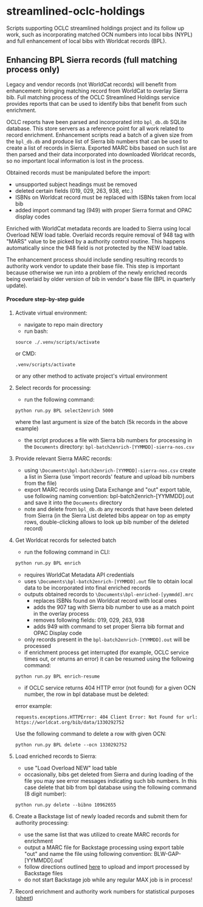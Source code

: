 # streamlined-oclc-holdings
Scripts supporting OCLC streamlined holdings project and its follow up work, such as incorporating matched OCN numbers into local bibs (NYPL) and full enhancement of local bibs with Worldcat records (BPL).

## Enhancing BPL Sierra records (full matching process only)
Legacy and vendor records (not WorldCat records) will benefit from enhancement: bringing matching record from WorldCat to overlay Sierra bib.
Full matching process of the OCLC Streamlined Holdings service provides reports that can be used to identify bibs that benefit from such enrichment.

OCLC reports have been parsed and incorporated into `bpl_db.db` SQLite database. This store servers as a reference point for all work related to record enrichment.
Enhancement scripts read a batch of a given size from the `bpl_db.db` and produce list of Sierra bib numbers that can be used to create a list of records in Sierra.
Exported MARC bibs based on such list are then parsed and their data incorporated into downloaded Worldcat records, so no important local information is lost in the process.

Obtained records must be manipulated before the import:
+ unsupported subject headings must be removed
+ deleted certain fields (019, 029, 263, 938, etc.)
+ ISBNs on Worldcat record must be replaced with ISBNs taken from local bib
+ added import command tag (949) with proper Sierra format and OPAC display codes


Enriched with WorldCat metadata records are loaded to Sierra using local Overload NEW load table. Overlaid records require removal of 948 tag with "MARS" value to be picked by a authority control routine. This happens automatically since the 948 field is not protected by the NEW load table.

The enhancement process should include sending resulting records to authority work vendor to update their base file. This step is important because otherwise we run into a problem of the newly enriched records being overlaid by older version of bib in vendor's base file (BPL in quarterly update).


#### Procedure step-by-step guide
1. Activate virtual environment:
	+ navigate to repo main directory
	+ run
	bash: 
	```
	source ./.venv/scripts/activate
	``` 
	or CMD:
	```
	.venv/scripts/activate
	```
	or any other method to activate project's virtual environment
2. Select records for processing:
	+ run the following command: 
	```
	python run.py BPL select2enrich 5000
	``` 
	where the last argument is size of the batch (5k records in the above example)
	+ the script produces a file with Sierra bib numbers for processing in the `Documents` directory: `bpl-batch2enrich-[YYMMDD]-sierra-nos.csv`
3. Provide relevant Sierra MARC records:
	+ using `\Documents\bpl-batch2enrich-[YYMMDD]-sierra-nos.csv` create a list in Sierra (use 'import records' feature and upload bib numbers from the file)
	+ export MARC records using Data Exchange and "out" export table, use following naming convention: bpl-batch2enrich-[YYMMDD].out and save it into the `Documents` directory
	+ note and delete from `bpl_db.db` any records that have been deleted from Sierra
	(in the Sierra List deleted bibs appear on top as empty rows, double-clicking allows to look up bib number of the deleted record)

4. Get Worldcat records for selected batch
	+ run the following command in CLI:
	```bash
	python run.py BPL enrich
	```
	+ requires WorldCat Metadata API credentials
	+ uses `\Documents\bpl-batch2enrich-[YYMMDD].out` file to obtain local data to be incorporated into final enriched records
	+ outputs obtained records to `\Documents\bpl-enriched-[yymmdd].mrc`
		+ replaces ISBNs found on Worldcat record with local ones
		+ adds the 907 tag with Sierra bib number to use as a match point in the overlay process
		+ removes following fields: 019, 029, 263, 938
		+ adds 949 with command to set proper Sierra bib format and OPAC Display code
	+ only records present in the `bpl-batch2enrich-[YYMMDD].out` will be processed
	+ if enrichment process get interrupted (for example, OCLC service times out, or returns an error) it can be resumed using the following command:
	```
	python run.py BPL enrich-resume
	```
	+ if OCLC service returns 404 HTTP error (not found) for a given OCN number, the row in bpl database must be deleted:

	error example:
	```
	requests.exceptions.HTTPError: 404 Client Error: Not Found for url: https://worldcat.org/bib/data/1330292752
	```
	Use the following command to delete a row with given OCN:
	```
	python run.py BPL delete --ocn 1330292752
	```

5. Load enriched records to Sierra:
	+ use "Load Overload NEW" load table
	+ occasionally, bibs get deleted from Sierra and during loading of the file you may see error messages indicating such bib numbers. In this case delete that bib from bpl database using the following command (8 digit number):
	```
	python run.py delete --bibno 10962655
	```
6. Create a Backstage list of newly loaded records and submit them for authority processing:
	+ use the same list that was utilized to create MARC records for enrichment
	+ output a MARC file for Backstage processing using export table "out" and name the file using following convention: BLW-GAP-[YYMMDD].out`
	+ follow directions outlined [here](https://docs.google.com/document/d/13EXSuZ8QVWnvwSxzYgTeQteNoFaQWqxJC6K-lyxL6DQ/edit#heading=h.mcwvej88gk8g) to upload and import processed by Backstage files
	+ do not start Backstage job while any regular MAX job is in process!
7. Record enrichment and authority work numbers for statistical purposes ([sheet](https://docs.google.com/spreadsheets/d/1fbVGzfgoG2-RTR_q0oeRlJltnzaDMCBxLL49sdOlLyE))